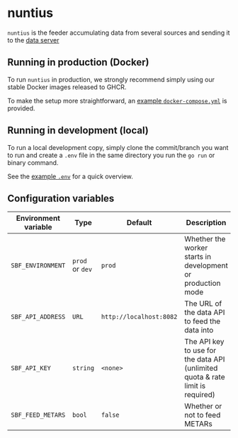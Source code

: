 # nuntius

`nuntius` is the feeder accumulating data from several sources and sending it to the [data server](https://github.com/skybi/pluteo)

## Running in production (Docker)

To run `nuntius` in production, we strongly recommend simply using our stable Docker images released to GHCR.

To make the setup more straightforward, an [example `docker-compose.yml`](docker-compose.example.yml) is provided.

## Running in development (local)

To run a local development copy, simply clone the commit/branch you want to run and create a `.env` file in the same
directory you run the `go run` or binary command.

See the [example `.env`](.env.example) for a quick overview.

## Configuration variables

| Environment variable | Type            | Default                 | Description                                                                    |
|----------------------|-----------------|-------------------------|--------------------------------------------------------------------------------|
| `SBF_ENVIRONMENT`    | `prod` or `dev` | `prod`                  | Whether the worker starts in development or production mode                    |
| `SBF_API_ADDRESS`    | `URL`           | `http://localhost:8082` | The URL of the data API to feed the data into                                  |
| `SBF_API_KEY`        | `string`        | `<none>`                | The API key to use for the data API (unlimited quota & rate limit is required) |
| `SBF_FEED_METARS`    | `bool`          | `false`                 | Whether or not to feed METARs                                                  |

